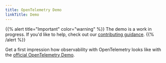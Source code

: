 ```yaml
---
title: OpenTelemetry Demo
linkTitle: Demo
---
```


{{% alert title="Important" color="warning" %}} The demo is a work in progress. If
you'd like to help, check out our
[contributing guidance](https://github.com/open-telemetry/opentelemetry-demo#contributing).
{{% /alert %}}

Get a first impression how observability with OpenTelemetry looks like with the
[official OpenTelemetry Demo](https://github.com/open-telemetry/opentelemetry-demo).
